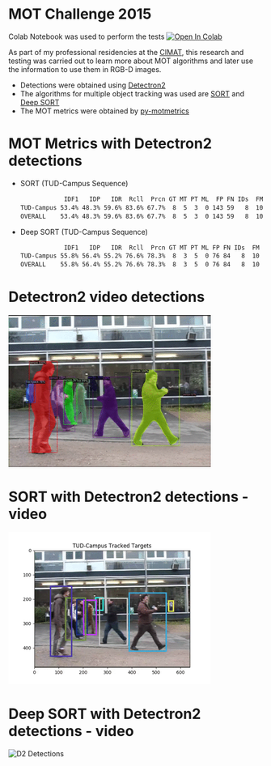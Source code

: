 # MOT Challenge 2015
Colab Notebook was used to perform the tests
[![Open In Colab](https://colab.research.google.com/assets/colab-badge.svg)](https://colab.research.google.com/drive/1hhtoMwFxpOGXiXtIjEBeST9rQ6BdF5Gm?usp=sharing)

As part of my professional residencies at the [CIMAT](https://www.cimat.mx/), this research and testing was carried out to learn more about MOT algorithms and later use the information to use them in RGB-D images.

- Detections were obtained using [Detectron2](https://github.com/facebookresearch/detectron2)
- The algorithms for multiple object tracking was used are [SORT](https://github.com/abewley/sort) and [Deep SORT](https://github.com/nwojke/deep_sort)
- The MOT metrics were obtained by [py-motmetrics](https://github.com/cheind/py-motmetrics)

# MOT Metrics with Detectron2 detections
- SORT (TUD-Campus Sequence)
  ```sh
              IDF1   IDP   IDR  Rcll  Prcn GT MT PT ML  FP FN IDs  FM  MOTA  MOTP IDt IDa IDm
  TUD-Campus 53.4% 48.3% 59.6% 83.6% 67.7%  8  5  3  0 143 59   8  10 41.5% 0.255   2   6   0
  OVERALL    53.4% 48.3% 59.6% 83.6% 67.7%  8  5  3  0 143 59   8  10 41.5% 0.255   2   6   0
  ```
- Deep SORT (TUD-Campus Sequence)
  ```sh
              IDF1   IDP   IDR  Rcll  Prcn GT MT PT ML FP FN IDs  FM  MOTA  MOTP IDt IDa IDm
  TUD-Campus 55.8% 56.4% 55.2% 76.6% 78.3%  8  3  5  0 76 84   8  10 53.2% 0.235   2   7   1
  OVERALL    55.8% 56.4% 55.2% 76.6% 78.3%  8  3  5  0 76 84   8  10 53.2% 0.235   2   7   1
  ```

# Detectron2 video detections
![D2 Detections](gifs/TDC-D2D.gif)

# SORT with Detectron2 detections - video
 ![D2 Detections](gifs/TDC-D2D-SORT.gif)

# Deep SORT with Detectron2 detections - video
 ![D2 Detections](gifs/TDC-D2D-DSORT.gif)
